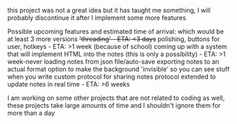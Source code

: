this project was not a great idea but it has taught me something, I will probably discontinue it after I implement some more features

Possible upcoming features and estimated time of arrival:
which would be at least 3 more versions
~~'threading' - ETA: <3 days~~
polishing, buttons for user, hotkeys - ETA: >1 week (because of school)
coming up with a system that will implement HTML into the notes (this is only a possibility) - ETA: >1 week-never
loading notes from json file/auto-save
exporting notes to an actual format
option to make the background 'invisible' so you can see stuff when you write
custom protocol for sharing notes
protocol extended to update notes in real time - ETA: >6 weeks

I am working on some other projects that are not related to coding as well, these projects take large amounts of 
time and I shouldn't ignore them for more than a day
